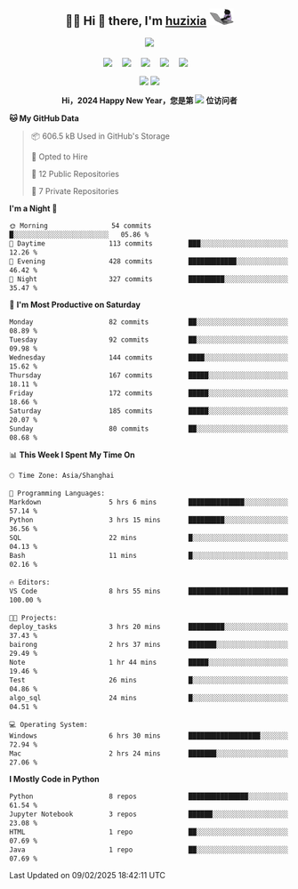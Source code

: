 <div align="center">

## :woman_technologist: Hi 👋 there, I'm [huzixia](https://huzixia.github.io/) <img height="30" src="images/work.gif" />

  <!-- dynamic typing effect 动态打字效果 -->
  <div>
    <a href="https://huzixia.github.io/">
      <img src="https://readme-typing-svg.demolab.com?font=Fira+Code&pause=1000&width=435&lines=console.log(%22Hello%2C%20World%22);胡同学祝您心想事成!&center=true&size=27" />
    </a>
  </div>

  <div>&nbsp;</div>

  <!-- profile logo 个人资料徽标 -->
  <div>
    <a href="https://huzixia.github.io/"><img src="https://img.shields.io/badge/Website-博客-orange" /></a>&emsp;
    <a href="https://www.zhihu.com/people/hu-zi-xia-91"><img src="https://img.shields.io/badge/ZhiHu-知乎-blue" /></a>&emsp;
    <a href="https://twitter.com/zixia80631/"><img src="https://img.shields.io/badge/Twitter-推特-black" /></a>&emsp;
    <a href="https://github.com/HuZixia/Text2Video/assets/38995480/244e64be-3dc4-46bb-8aff-523d8a235a1e"><img src="https://img.shields.io/badge/WeChat-微信-07c160" /></a>&emsp;
    <a href="https://www.cnblogs.com/huzixia"><img src="https://img.shields.io/badge/CnBlog-博客园-yellow" /></a>&emsp;

  </div>

[//]: # (### Github Stats)

 <p>
   <img src="https://github-readme-stats.vercel.app/api?username=HuZixia&rank_icon=github&theme=react&border_color=61dafb&hide_border=true" />
   <img src="https://github-readme-stats.vercel.app/api/top-langs/?username=HuZixia&hide=c%23,powershell,Mathematica,Ruby,Objective-C,Objective-C%2b%2b,Cuda&title_color=61dafb&text_color=ffffff&icon_color=61dafb&bg_color=20232a&langs_count=8&layout=compact&border_color=61dafb&hide_border=true&size_weight=0.5&count_weight=0.5" />
 </p>

</div>

<div align="center"><b>Hi，2024 Happy New Year，您是第 <img src="https://profile-counter.glitch.me/HuZixia/count.svg"></img> 位访问者</b></div>


[//]: # (*   Github Stats)
[//]: # (![Top Langs]&#40;https://github-readme-stats.vercel.app/api/top-langs/?username=HuZixia\&layout=compact&#41;)
[//]: # (![HuZixia's GitHub stats]&#40;https://github-readme-stats.vercel.app/api?username=HuZixia\&rank_icon=github&theme=tokyonight&#41;)


<!--START_SECTION:waka-->
**🐱 My GitHub Data** 

> 📦 606.5 kB Used in GitHub's Storage 
 > 
> 💼 Opted to Hire
 > 
> 📜 12 Public Repositories 
 > 
> 🔑 7 Private Repositories 
 > 
**I'm a Night 🦉** 

```text
🌞 Morning                54 commits          █░░░░░░░░░░░░░░░░░░░░░░░░   05.86 % 
🌆 Daytime                113 commits         ███░░░░░░░░░░░░░░░░░░░░░░   12.26 % 
🌃 Evening                428 commits         ████████████░░░░░░░░░░░░░   46.42 % 
🌙 Night                  327 commits         █████████░░░░░░░░░░░░░░░░   35.47 % 
```
📅 **I'm Most Productive on Saturday** 

```text
Monday                   82 commits          ██░░░░░░░░░░░░░░░░░░░░░░░   08.89 % 
Tuesday                  92 commits          ██░░░░░░░░░░░░░░░░░░░░░░░   09.98 % 
Wednesday                144 commits         ████░░░░░░░░░░░░░░░░░░░░░   15.62 % 
Thursday                 167 commits         █████░░░░░░░░░░░░░░░░░░░░   18.11 % 
Friday                   172 commits         █████░░░░░░░░░░░░░░░░░░░░   18.66 % 
Saturday                 185 commits         █████░░░░░░░░░░░░░░░░░░░░   20.07 % 
Sunday                   80 commits          ██░░░░░░░░░░░░░░░░░░░░░░░   08.68 % 
```


📊 **This Week I Spent My Time On** 

```text
🕑︎ Time Zone: Asia/Shanghai

💬 Programming Languages: 
Markdown                 5 hrs 6 mins        ██████████████░░░░░░░░░░░   57.14 % 
Python                   3 hrs 15 mins       █████████░░░░░░░░░░░░░░░░   36.56 % 
SQL                      22 mins             █░░░░░░░░░░░░░░░░░░░░░░░░   04.13 % 
Bash                     11 mins             █░░░░░░░░░░░░░░░░░░░░░░░░   02.16 % 

🔥 Editors: 
VS Code                  8 hrs 55 mins       █████████████████████████   100.00 % 

🐱‍💻 Projects: 
deploy_tasks             3 hrs 20 mins       █████████░░░░░░░░░░░░░░░░   37.43 % 
bairong                  2 hrs 37 mins       ███████░░░░░░░░░░░░░░░░░░   29.49 % 
Note                     1 hr 44 mins        █████░░░░░░░░░░░░░░░░░░░░   19.46 % 
Test                     26 mins             █░░░░░░░░░░░░░░░░░░░░░░░░   04.86 % 
algo_sql                 24 mins             █░░░░░░░░░░░░░░░░░░░░░░░░   04.51 % 

💻 Operating System: 
Windows                  6 hrs 30 mins       ██████████████████░░░░░░░   72.94 % 
Mac                      2 hrs 24 mins       ███████░░░░░░░░░░░░░░░░░░   27.06 % 
```

**I Mostly Code in Python** 

```text
Python                   8 repos             ███████████████░░░░░░░░░░   61.54 % 
Jupyter Notebook         3 repos             ██████░░░░░░░░░░░░░░░░░░░   23.08 % 
HTML                     1 repo              ██░░░░░░░░░░░░░░░░░░░░░░░   07.69 % 
Java                     1 repo              ██░░░░░░░░░░░░░░░░░░░░░░░   07.69 % 
```




 Last Updated on 09/02/2025 18:42:11 UTC
<!--END_SECTION:waka-->


<!--
**HuZixia/HuZixia** is a ✨ _special_ ✨ repository because its `README.md` (this file) appears on your GitHub profile.

Here are some ideas to get you started:

- 🔭 I’m currently working on ...
- 🌱 I’m currently learning ...
- 👯 I’m looking to collaborate on ...
- 🤔 I’m looking for help with ...
- 💬 Ask me about ...
- 📫 How to reach me: ...
- 😄 Pronouns: ...
- ⚡ Fun fact: ...
-->
